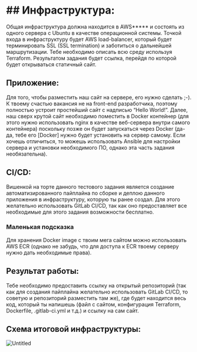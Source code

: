 # ## Инфраструктура:

Общая инфраструктура должна находится в AWS***** и состоять из одного сервера с Ubuntu в качестве операционной системы. Точкой входа в инфраструктуру будет AWS load-balancer, который будет терминировать SSL (SSL termination) и заботиться о дальнейшей маршрутизации. Тебе необходимо описать всю среду используя Terraform. Результатом задания будет ссылка, перейдя по которой будет открываться статичный сайт.

## Приложение:

Для того, чтобы разместить наш сайт на сервере, его нужно сделать  ;-). К твоему счастью   вакансия не на front-end разработчика, поэтому полностью устроит простейший сайт с надписью “Hello World!”. Далее, наш сверх крутой сайт необходимо поместить в Docker контейнер (для этого нужно использовать nginx в качестве веб-сервера внутри самого контейнера) поскольку позже он будет запускаться через Docker (да-да, тебе его [Docker] нужно будет установить на сервер самому. Если хочешь отличиться, то можешь использовать Ansible для настройки сервера и установки необходимого ПО, однако эта часть задания необязательна).

## CI/CD:

Вишенкой на торте данного тестового задания является создание автоматизированного пайплайна по сборке и деплою данного приложения в инфраструктуру, которую ты ранее создал. Для этого желательно использовать GitLab CI/CD, так как оно предоставляет все необходимые для этого задания возможности бесплатно.

### Маленькая подсказка

Для хранения Docker image с твоим мега сайтом можно использовать AWS ECR (однако не забудь, что для доступа к ECR твоему серверу нужно дать необходимые права).

## Результат работы:

Тебе необходимо предоставить ссылку на открытый репозиторий (так как для создания пайплайна желательно использовать GitLab CI/CD, то советую и репозиторий разместить там же), где будет находится весь код, который ты напишешь (файл с сайтом, конфигурация Terraform, Dockerfile, .gitlab-ci.yml и т.д.) и ссылку на сам сайт.

## Схема итоговой инфраструктуры:

![Untitled]([https://s3-us-west-2.amazonaws.com/secure.notion-static.com/3b90dfff-afae-436c-86f7-df1f805f2f7c/Untitled.png](https://faint-adasaurus-4bc.notion.site/image/https%3A%2F%2Fs3-us-west-2.amazonaws.com%2Fsecure.notion-static.com%2F3b90dfff-afae-436c-86f7-df1f805f2f7c%2FUntitled.png?table=block&id=95e3686b-202d-44a8-bb5c-ff7f4f36d775&spaceId=56b261ac-032c-4a60-9a87-b00f64f920b2&width=2000&userId=&cache=v2))
